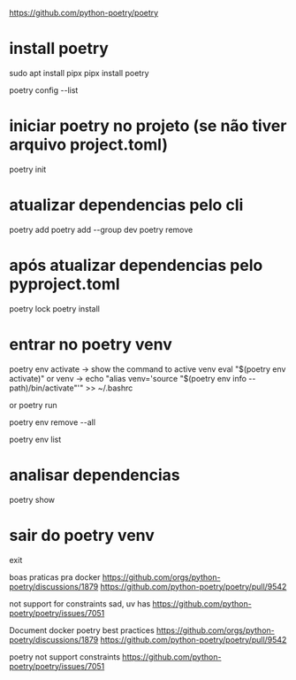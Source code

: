 https://github.com/python-poetry/poetry

#  install poetry
sudo apt install pipx
pipx install poetry

poetry config --list

# iniciar poetry no projeto (se não tiver arquivo project.toml)
poetry init

# atualizar dependencias pelo cli
poetry add <lib>
poetry add <lib> --group dev
poetry remove <lib>

# após atualizar dependencias pelo pyproject.toml
poetry lock
poetry install

# entrar no poetry venv
poetry env activate -> show the command to active venv
eval "$(poetry env activate)" or venv -> echo "alias venv='source \"\$(poetry env info --path)/bin/activate\"'" >> ~/.bashrc

or 
poetry run <command>

poetry env remove --all

poetry env list

# analisar dependencias
poetry show

# sair do poetry venv
exit

boas praticas pra docker
https://github.com/orgs/python-poetry/discussions/1879
https://github.com/python-poetry/poetry/pull/9542

not support for constraints sad, uv has
https://github.com/python-poetry/poetry/issues/7051

Document docker poetry best practices
https://github.com/orgs/python-poetry/discussions/1879
https://github.com/python-poetry/poetry/pull/9542

poetry not support constraints
https://github.com/python-poetry/poetry/issues/7051
